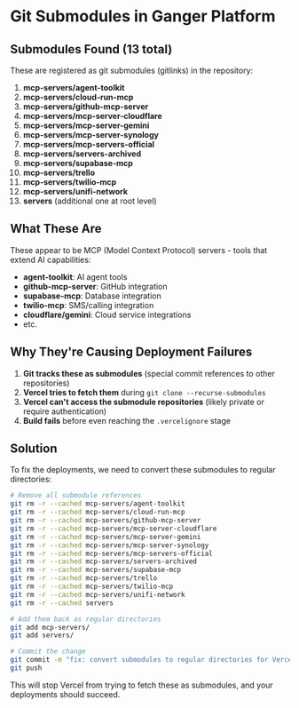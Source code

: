 # Git Submodules in Ganger Platform

## Submodules Found (13 total)

These are registered as git submodules (gitlinks) in the repository:

1. **mcp-servers/agent-toolkit**
2. **mcp-servers/cloud-run-mcp**
3. **mcp-servers/github-mcp-server**
4. **mcp-servers/mcp-server-cloudflare**
5. **mcp-servers/mcp-server-gemini**
6. **mcp-servers/mcp-server-synology**
7. **mcp-servers/mcp-servers-official**
8. **mcp-servers/servers-archived**
9. **mcp-servers/supabase-mcp**
10. **mcp-servers/trello**
11. **mcp-servers/twilio-mcp**
12. **mcp-servers/unifi-network**
13. **servers** (additional one at root level)

## What These Are

These appear to be MCP (Model Context Protocol) servers - tools that extend AI capabilities:
- **agent-toolkit**: AI agent tools
- **github-mcp-server**: GitHub integration
- **supabase-mcp**: Database integration
- **twilio-mcp**: SMS/calling integration
- **cloudflare/gemini**: Cloud service integrations
- etc.

## Why They're Causing Deployment Failures

1. **Git tracks these as submodules** (special commit references to other repositories)
2. **Vercel tries to fetch them** during `git clone --recurse-submodules`
3. **Vercel can't access the submodule repositories** (likely private or require authentication)
4. **Build fails** before even reaching the `.vercelignore` stage

## Solution

To fix the deployments, we need to convert these submodules to regular directories:

```bash
# Remove all submodule references
git rm -r --cached mcp-servers/agent-toolkit
git rm -r --cached mcp-servers/cloud-run-mcp
git rm -r --cached mcp-servers/github-mcp-server
git rm -r --cached mcp-servers/mcp-server-cloudflare
git rm -r --cached mcp-servers/mcp-server-gemini
git rm -r --cached mcp-servers/mcp-server-synology
git rm -r --cached mcp-servers/mcp-servers-official
git rm -r --cached mcp-servers/servers-archived
git rm -r --cached mcp-servers/supabase-mcp
git rm -r --cached mcp-servers/trello
git rm -r --cached mcp-servers/twilio-mcp
git rm -r --cached mcp-servers/unifi-network
git rm -r --cached servers

# Add them back as regular directories
git add mcp-servers/
git add servers/

# Commit the change
git commit -m "fix: convert submodules to regular directories for Vercel compatibility"
git push
```

This will stop Vercel from trying to fetch these as submodules, and your deployments should succeed.